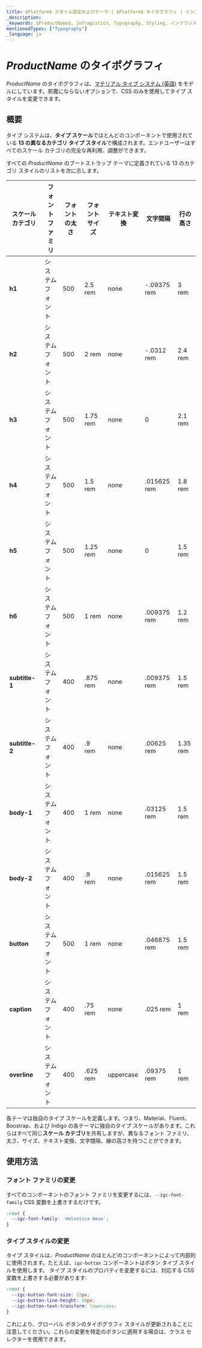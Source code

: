 ```yaml
---
title: $Platform$ スタイル設定およびテーマ | $Platform$ タイポグラフィ | インフラジスティックス
_description: 
_keywords: $ProductName$, Infragistics, Typography, Styling, インフラジスティックス, タイポグラフィ, スタイル設定
mentionedTypes: ["Typography"]
_language: ja
---
```


# $ProductName$ のタイポグラフィ
$ProductName$ のタイポグラフィは、[マテリアル タイプ システム (英語)](https://material.io/design/typography/the-type-system.html#) をモデルにしています。邪魔にならないオプションで、CSS のみを使用してタイプ スタイルを変更できます。

## 概要
タイプ システムは、**タイプ スケール**でほとんどのコンポーネントで使用されている **13 の異なるカテゴリ タイプ スタイル**で構成されます。エンドユーザーはすべてのスケール カテゴリの完全な再利用、調整ができます。

すべての $ProductName$ のブートストラップ テーマに定義されている 13 のカテゴリ スタイルのリストを次に示します。

| **スケール カテゴリ** | **フォント ファミリ** | **フォントの太さ** | **フォント サイズ** | **テキスト変換** | **文字間隔** | **行の高さ** |
|--------------------|-----------------|-----------------|---------------|--------------------|--------------------|-----------------|
| **h1**             |  システム フォント    | 500             | 2.5 rem       | none               | -.09375 rem        | 3 rem           |
| **h2**             |  システム フォント    | 500             | 2 rem         | none               | -.0312 rem         | 2.4 rem         |
| **h3**             |  システム フォント    | 500             | 1.75 rem      | none               | 0                  | 2.1 rem         |
| **h4**             |  システム フォント    | 500             | 1.5 rem       | none               | .015625 rem        | 1.8 rem         |
| **h5**             |  システム フォント    | 500             | 1.25 rem      | none               | 0                  | 1.5 rem         |
| **h6**             |  システム フォント    | 500             | 1 rem         | none               | .009375 rem        | 1.2 rem         |
| **subtitle-1**     |  システム フォント    | 400             | .875 rem      | none               | .009375 rem        | 1.5 rem         |
| **subtitle-2**     |  システム フォント    | 400             | .9 rem        | none               | .00625 rem         | 1.35 rem        |
| **body-1**         |  システム フォント    | 400             | 1 rem         | none               | .03125 rem         | 1.5 rem         |
| **body-2**         |  システム フォント    | 400             | .9 rem        | none               | .015625 rem        | 1.5 rem         |
| **button**         |  システム フォント    | 500             | 1 rem         | none               | .046875 rem        | 1.5 rem         |
| **caption**        |  システム フォント    | 400             | .75 rem       | none               | .025 rem           | 1 rem           |
| **overline**       |  システム フォント    | 400             | .625 rem      | uppercase          | .09375 rem         | 1 rem           |

各テーマは独自のタイプ スケールを定義します。つまり、Material、Fluent、Boostrap、および Indigo の各テーマに独自のタイプ スケールがあります。これらはすべて同じ**スケール カテゴリ**を共有しますが、異なるフォント ファミリ、太さ、サイズ、テキスト変換、文字間隔、線の高さを持つことができます。

## 使用方法

### フォント ファミリの変更

すべてのコンポーネントのフォント ファミリを変更するには、`--igc-font-family` CSS 変数を上書きするだけです。

```css
:root {
  --igc-font-family: 'Helvetica Neue';
}
```

### タイプ スタイルの変更

タイプ スタイルは、$ProductName$ のほとんどのコンポーネントによって内部的に使用されます。たとえば、`igc-button` コンポーネントはボタン タイプ スタイルを使用します。 
タイプ スタイルのプロパティを変更するには、対応する CSS 変数を上書きする必要があります:

```css
:root {
  --igc-button-font-size: 22px;
  --igc-button-line-height: 26px;
  --igc-button-text-transform: lowercase;
}
```

これにより、グローバル ボタンのタイポグラフィ スタイルが更新されることに注意してください。これらの変更を特定のボタンに適用する場合は、クラス セレクターを使用できます。 
